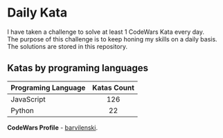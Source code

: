 # Daily Kata

I have taken a challenge to solve at least 1 CodeWars Kata every day.  
The purpose of this challenge is to keep honing my skills on a daily basis.  
The solutions are stored in this repository.

## Katas by programing languages

| Programing Language | Katas Count |
| ------------------- | :---------: |
| JavaScript          |         126 |
| Python              |          22 |


**CodeWars Profile** - [barvilenski](https://www.codewars.com/users/vbarv24).
